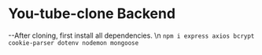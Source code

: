 # You-tube-clone Backend
--After cloning, first install all dependencies. \n
`npm i express axios bcrypt cookie-parser dotenv nodemon mongoose`
